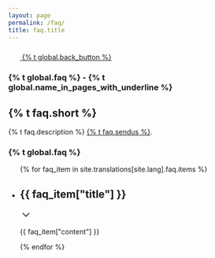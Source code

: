 ```yaml
---
layout: page
permalink: /faq/
title: faq.title
---
```


<article itemscope itemtype="http://schema.org/BlogPosting">
   <div class="page-box-content">
      <div class="page-box-content-padding">
         <div class="goback">
            <a href="{{ site.url }}/{{ site.lang }}" class="go-back">
               <svg width="24" height="24" viewBox="0 0 34 34" class="back-icon">
                  <path fill="#FFFFFF" d="M17,33.5C7.9,33.5,0.5,26.1,0.5,17C0.5,7.9,7.9,0.5,17,0.5c9.1,0,16.5,7.4,16.5,16.5
                     C33.5,26.1,26.1,33.5,17,33.5z M17,1.5C8.5,1.5,1.5,8.5,1.5,17s7,15.5,15.5,15.5s15.5-7,15.5-15.5S25.5,1.5,17,1.5z"></path>
                  <path fill-rule="evenodd" clip-rule="evenodd" fill="#FFFFFF" d="M15.8,10c-0.3-0.3-0.8-0.3-1.1,0l-6.3,6.3c-0.3,0.3-0.3,0.8,0,1.1
                     l6.3,6.2c0.3,0.3,0.8,0.3,1.1,0s0.3-0.8,0-1.1l-5-5h14.4c0.4,0,0.8-0.3,0.8-0.8S25.7,16,25.2,16H10.8l5-5
                     C16.1,10.7,16.1,10.3,15.8,10z"></path>
               </svg>
               <span>
               {% t global.back_button %}
               </span>
            </a>
         </div>
         <div class="header-faq">
            <div class="container">
               <h3>{% t global.faq %} - {% t global.name_in_pages_with_underline %}</h3>
               <h1 class="gradient-text main-title">{% t faq.short %}</h1>
               <p>
                  {% t faq.description %}
                  <a class="underline" href="{{ site.url }}/{{ site.lang }}/contact/">{% t faq.sendus %}</a>.
               </p>
            </div>
         </div>
         <!-- <hr class="gradient"> -->
         <section class="faq">
            <div class="container">
               <h1>{% t global.faq %}</h1>
               <ul class="faq-question faq-fa">
                  {% for faq_item in site.translations[site.lang].faq.items %}
                  <li>
                     <div class="faq-item">
                        <div class="faq-box">
                           <h2 class="faq-title">
                              {{ faq_item["title"] }}
                           </h2>
                           <svg viewBox="0 0 24 24" version="1.1" width="24" aria-hidden="true">
                              <path fill-rule="evenodd" d="M5.22 8.72a.75.75 0 000 1.06l6.25 6.25a.75.75 0 001.06 0l6.25-6.25a.75.75 0 00-1.06-1.06L12 14.44 6.28 8.72a.75.75 0 00-1.06 0z"></path>
                           </svg>
                        </div>
                        <div class="faq-content">
                           <p>
                              {{ faq_item["content"] }}
                           </p>
                        </div>
                     </div>
                  </li>
                  {% endfor %}
               </ul>
            </div>
         </section>
      </div>
   </div>
</article>
